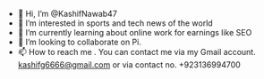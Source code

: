 - 👋 Hi, I’m @KashifNawab47
- 👀 I’m interested in sports and tech news of the world
- 🌱 I’m currently learning about online work for earnings like  SEO
- 💞️ I’m looking to collaborate on Pi.
- 📫 How to reach me . You can contact me via my Gmail account. kashifg6666@gmail.com or via contact no. +923136994700

<!---
KashifNawab47/KashifNawab47 is a ✨ special ✨ repository because its `README.md` (this file) appears on your GitHub profile.
You can click the Preview link to take a look at your changes.
--->

